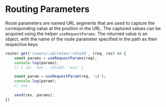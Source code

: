 # Routing Parameters

Route parameters are named URL segments that are used to capture the corresponding value at the position in the URL. 
The captured values can be acquired using the helper `useRequestParams`. The returned value is an object, 
with the name of the route parameter specified in the path as their respective keys.

```typescript
router.get('/users/:id/roles/:roleId', (req, res) => {
    const params = useRequestParams(req);
    console.log(params);
    // { id: 'xxx', roleId: 'xxx' }

    const param = useRequestParam(req, 'id');
    console.log(param);
    // xxx
    
    send(res, params);
})
```
